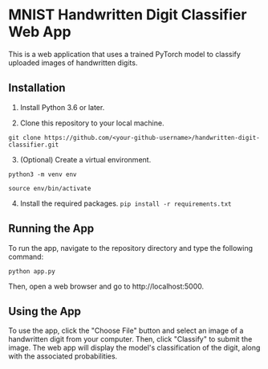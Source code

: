 # MNIST Handwritten Digit Classifier Web App

This is a web application that uses a trained PyTorch model to classify uploaded images of handwritten digits.

## Installation
1. Install Python 3.6 or later.

2. Clone this repository to your local machine.


```git clone https://github.com/<your-github-username>/handwritten-digit-classifier.git```

3. (Optional) Create a virtual environment.

```python3 -m venv env```

```source env/bin/activate```

4. Install the required packages.
```pip install -r requirements.txt```

## Running the App
To run the app, navigate to the repository directory and type the following command:

```python app.py```

Then, open a web browser and go to http://localhost:5000.


## Using the App

To use the app, click the "Choose File" button and select an image of a handwritten digit from your computer. Then, click "Classify" to submit the image. The web app will display the model's classification of the digit, along with the associated probabilities.
